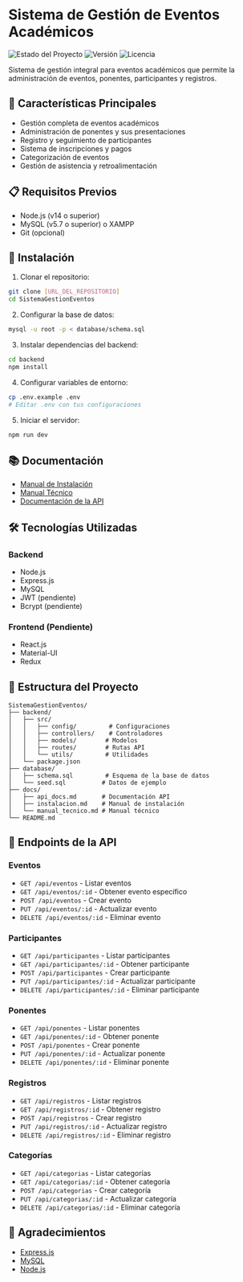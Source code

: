 # Sistema de Gestión de Eventos Académicos

![Estado del Proyecto](https://img.shields.io/badge/Estado-En%20Desarrollo-yellow)
![Versión](https://img.shields.io/badge/Versión-1.0.0-blue)
![Licencia](https://img.shields.io/badge/Licencia-MIT-green)

Sistema de gestión integral para eventos académicos que permite la administración de eventos, ponentes, participantes y registros.

## 🚀 Características Principales

- Gestión completa de eventos académicos
- Administración de ponentes y sus presentaciones
- Registro y seguimiento de participantes
- Sistema de inscripciones y pagos
- Categorización de eventos
- Gestión de asistencia y retroalimentación

## 📋 Requisitos Previos

- Node.js (v14 o superior)
- MySQL (v5.7 o superior) o XAMPP
- Git (opcional)

## 🔧 Instalación

1. Clonar el repositorio:
```bash
git clone [URL_DEL_REPOSITORIO]
cd SistemaGestionEventos
```

2. Configurar la base de datos:
```bash
mysql -u root -p < database/schema.sql
```

3. Instalar dependencias del backend:
```bash
cd backend
npm install
```

4. Configurar variables de entorno:
```bash
cp .env.example .env
# Editar .env con tus configuraciones
```

5. Iniciar el servidor:
```bash
npm run dev
```

## 📚 Documentación

- [Manual de Instalación](docs/instalacion.md)
- [Manual Técnico](docs/manual_tecnico.md)
- [Documentación de la API](docs/api_docs.md)

## 🛠️ Tecnologías Utilizadas

### Backend
- Node.js
- Express.js
- MySQL
- JWT (pendiente)
- Bcrypt (pendiente)

### Frontend (Pendiente)
- React.js
- Material-UI
- Redux

## 📁 Estructura del Proyecto

```
SistemaGestionEventos/
├── backend/
│   ├── src/
│   │   ├── config/         # Configuraciones
│   │   ├── controllers/    # Controladores
│   │   ├── models/        # Modelos
│   │   ├── routes/        # Rutas API
│   │   └── utils/         # Utilidades
│   └── package.json
├── database/
│   ├── schema.sql         # Esquema de la base de datos
│   └── seed.sql          # Datos de ejemplo
├── docs/
│   ├── api_docs.md       # Documentación API
│   ├── instalacion.md    # Manual de instalación
│   └── manual_tecnico.md # Manual técnico
└── README.md
```

## 📝 Endpoints de la API

### Eventos
- `GET /api/eventos` - Listar eventos
- `GET /api/eventos/:id` - Obtener evento específico
- `POST /api/eventos` - Crear evento
- `PUT /api/eventos/:id` - Actualizar evento
- `DELETE /api/eventos/:id` - Eliminar evento

### Participantes
- `GET /api/participantes` - Listar participantes
- `GET /api/participantes/:id` - Obtener participante
- `POST /api/participantes` - Crear participante
- `PUT /api/participantes/:id` - Actualizar participante
- `DELETE /api/participantes/:id` - Eliminar participante

### Ponentes
- `GET /api/ponentes` - Listar ponentes
- `GET /api/ponentes/:id` - Obtener ponente
- `POST /api/ponentes` - Crear ponente
- `PUT /api/ponentes/:id` - Actualizar ponente
- `DELETE /api/ponentes/:id` - Eliminar ponente

### Registros
- `GET /api/registros` - Listar registros
- `GET /api/registros/:id` - Obtener registro
- `POST /api/registros` - Crear registro
- `PUT /api/registros/:id` - Actualizar registro
- `DELETE /api/registros/:id` - Eliminar registro

### Categorías
- `GET /api/categorias` - Listar categorías
- `GET /api/categorias/:id` - Obtener categoría
- `POST /api/categorias` - Crear categoría
- `PUT /api/categorias/:id` - Actualizar categoría
- `DELETE /api/categorias/:id` - Eliminar categoría


## 🙏 Agradecimientos

- [Express.js](https://expressjs.com/)
- [MySQL](https://www.mysql.com/)
- [Node.js](https://nodejs.org/) 